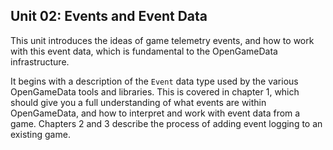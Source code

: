 ## Unit 02: Events and Event Data

This unit introduces the ideas of game telemetry events, and how to work with this event data, which is fundamental to the OpenGameData infrastructure.

It begins with a description of the `Event` data type used by the various OpenGameData tools and libraries.
This is covered in chapter 1, which should give you a full understanding of what events are within OpenGameData, and how to interpret and work with event data from a game.
Chapters 2 and 3 describe the process of adding event logging to an existing game.
